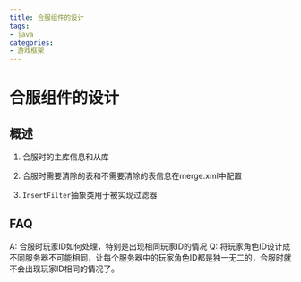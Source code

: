 ```yaml
---
title: 合服组件的设计
tags: 
- java
categories:
- 游戏框架
---
```


# 合服组件的设计

## 概述

1. 合服时的主库信息和从库

2. 合服时需要清除的表和不需要清除的表信息在merge.xml中配置

3. `InsertFilter`抽象类用于被实现过滤器

## FAQ
  
A: 合服时玩家ID如何处理，特别是出现相同玩家ID的情况
Q: 将玩家角色ID设计成不同服务器不可能相同，让每个服务器中的玩家角色ID都是独一无二的，合服时就不会出现玩家ID相同的情况了。